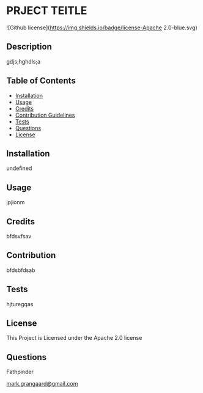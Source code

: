 # PRJECT TEITLE

 ![Github license](https://img.shields.io/badge/license-Apache 2.0-blue.svg)
  ## Description
gdjs;hghdls;a
  ## Table of Contents 
  * [Installation](#installation)
  * [Usage](#usage)
  * [Credits](#credits)
  * [Contribution Guidelines](#contribution)
  * [Tests](#tests)
  * [Questions](#questions)
  * [License](#license)


  ## Installation 
undefined

  ## Usage
jpjionm

  ## Credits
bfdsvfsav

  ## Contribution
bfdsbfdsab

  ## Tests
hjturegqas

## License 
 This Project is Licensed under the Apache 2.0 license

  ## Questions 
  Fathpinder 

  mark.grangaard@gmail.com

